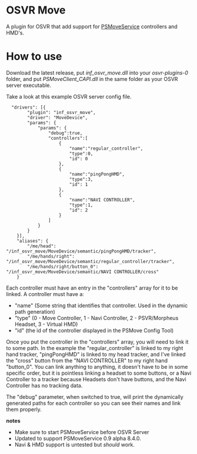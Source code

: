 # OSVR Move
A plugin for OSVR that add support for [PSMoveService](https://github.com/cboulay/PSMoveService/) controllers and HMD's.

# How to use 
Download the latest release, put *inf_osvr_move.dll* into your *osvr-plugins-0* folder, and put *PSMoveClient_CAPI.dll* in the same folder as your OSVR server executable.

Take a look at this example OSVR server config file.
```
  "drivers": [{
		"plugin": "inf_osvr_move",
		"driver": "MoveDevice",
		"params": {
			"params": {
				"debug":true,
				"controllers":[
					{
						"name":"regular_controller",
						"type":0,
						"id": 0
					},
					{
						"name":"pingPongHMD",
						"type":3,
						"id": 1
					},
					{
						"name":"NAVI CONTROLLER",
						"type":1,
						"id": 2
					}
				]
			}
		}
	}],
	"aliases": {
		"/me/head": "/inf_osvr_move/MoveDevice/semantic/pingPongHMD/tracker",
		"/me/hands/right": "/inf_osvr_move/MoveDevice/semantic/regular_controller/tracker",
		"/me/hands/right/button_0": "/inf_osvr_move/MoveDevice/semantic/NAVI CONTROLLER/cross"
	}
```
Each controller must have an entry in the "controllers" array for it to be linked. A controller must have a:
- "name" (Some string that identifies that controller. Used in the dynamic path generation)
- "type" (0 - Move Controller, 1 - Navi Controller, 2 - PSVR/Morpheus Headset, 3 - Virtual HMD)
- "id" (the id of the controller displayed in the PSMove Config Tool)

Once you put the controller in the "controllers" array, you will need to link it to some path. In the example the "regular_controller" is linked to my right hand tracker, "pingPongHMD" is linked to my head tracker, and I've linked the "cross" button from the "NAVI CONTROLLER" to my right hand "button_0". You can link anything to anything, it doesn't have to be in some specific order, but it is pointless linking a headset to some buttons, or a Navi Controller to a tracker because Headsets don't have buttons, and the Navi Controller has no tracking data.

The "debug" parameter, when switched to true, will print the dynamically generated paths for each controller so you can see their names and link them properly.

**notes**
- Make sure to start PSMoveService before OSVR Server
- Updated to support PSMoveService 0.9 alpha 8.4.0.
- Navi & HMD support is untested but *should* work.
